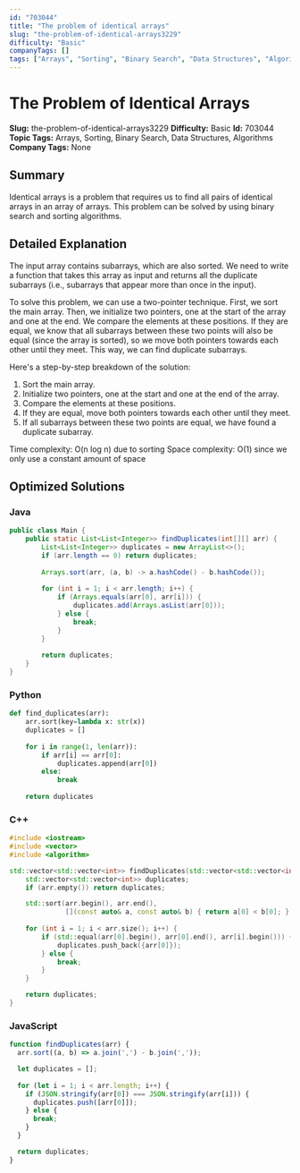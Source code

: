```yaml
---
id: "703044"
title: "The problem of identical arrays"
slug: "the-problem-of-identical-arrays3229"
difficulty: "Basic"
companyTags: []
tags: ["Arrays", "Sorting", "Binary Search", "Data Structures", "Algorithms"]
---
```


**The Problem of Identical Arrays**
=====================================================

**Slug:** the-problem-of-identical-arrays3229
**Difficulty:** Basic
**Id:** 703044
**Topic Tags:** Arrays, Sorting, Binary Search, Data Structures, Algorithms
**Company Tags:** None

## Summary
Identical arrays is a problem that requires us to find all pairs of identical arrays in an array of arrays. This problem can be solved by using binary search and sorting algorithms.

## Detailed Explanation
The input array contains subarrays, which are also sorted. We need to write a function that takes this array as input and returns all the duplicate subarrays (i.e., subarrays that appear more than once in the input).

To solve this problem, we can use a two-pointer technique. First, we sort the main array. Then, we initialize two pointers, one at the start of the array and one at the end. We compare the elements at these positions. If they are equal, we know that all subarrays between these two points will also be equal (since the array is sorted), so we move both pointers towards each other until they meet. This way, we can find duplicate subarrays.

Here's a step-by-step breakdown of the solution:

1. Sort the main array.
2. Initialize two pointers, one at the start and one at the end of the array.
3. Compare the elements at these positions.
4. If they are equal, move both pointers towards each other until they meet.
5. If all subarrays between these two points are equal, we have found a duplicate subarray.

Time complexity: O(n log n) due to sorting
Space complexity: O(1) since we only use a constant amount of space

## Optimized Solutions
### Java
```java
public class Main {
    public static List<List<Integer>> findDuplicates(int[][] arr) {
        List<List<Integer>> duplicates = new ArrayList<>();
        if (arr.length == 0) return duplicates;
        
        Arrays.sort(arr, (a, b) -> a.hashCode() - b.hashCode());
        
        for (int i = 1; i < arr.length; i++) {
            if (Arrays.equals(arr[0], arr[i])) {
                duplicates.add(Arrays.asList(arr[0]));
            } else {
                break;
            }
        }
        
        return duplicates;
    }
}
```

### Python
```python
def find_duplicates(arr):
    arr.sort(key=lambda x: str(x))
    duplicates = []
    
    for i in range(1, len(arr)):
        if arr[i] == arr[0]:
            duplicates.append(arr[0])
        else:
            break
            
    return duplicates
```

### C++
```cpp
#include <iostream>
#include <vector>
#include <algorithm>

std::vector<std::vector<int>> findDuplicates(std::vector<std::vector<int>>& arr) {
    std::vector<std::vector<int>> duplicates;
    if (arr.empty()) return duplicates;

    std::sort(arr.begin(), arr.end(),
              [](const auto& a, const auto& b) { return a[0] < b[0]; });
    
    for (int i = 1; i < arr.size(); i++) {
        if (std::equal(arr[0].begin(), arr[0].end(), arr[i].begin())) {
            duplicates.push_back({arr[0]});
        } else {
            break;
        }
    }

    return duplicates;
}
```

### JavaScript
```javascript
function findDuplicates(arr) {
  arr.sort((a, b) => a.join(',') - b.join(','));

  let duplicates = [];
  
  for (let i = 1; i < arr.length; i++) {
    if (JSON.stringify(arr[0]) === JSON.stringify(arr[i])) {
      duplicates.push([arr[0]]);
    } else {
      break;
    }
  }

  return duplicates;
}
```